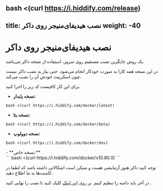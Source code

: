 bash <(curl https://i.hiddify.com/release)
---
title: نصب هیدیفای‌منیجر روی داکر
weight: -40
---


# نصب هیدیفای‌منیجر روی داکر

یک روش جایگزین نصب مستقیم روی سرور، استفاده از نسخه داکر می‌باشد.

در این نسخه همه کارا به صورت خودکار انجام می‌شود. حتی نیاز به نصب داکر نیست چون اسکریپت خودش آن را نصب می‌کند.

برای این کار کافیست کد زیر را اجرا کنید.



- **نسخه پایدار:**
  <div dir="ltr">
```
bash <(curl https://i.hiddify.com/docker/latest)
```
</div>


- **نسخه بتا:**
  <div dir="ltr">
```
bash <(curl https://i.hiddify.com/docker/beta)
```
</div>


- **نسخه دوولوپ:**
  <div dir="ltr">
```
bash <(curl https://i.hiddify.com/docker/dev)
```
</div>
- **نسخه خاص:**

<div dir="ltr">
```
bash <(curl https://i.hiddify.com/docker/v10.80.0)
```
</div>

توجه کنید داکر هنوز آزمایشی هست و ممکن است اشکالاتی داشته باشد که لطفا در کامنت‌ها به ما اطلاع دهید.


در آخر باید دامنه را تنظیم کنیم. بر روی [این لینک](/fa/manager/installation-and-setup/Guide-for-setting-up-the-domain-and-finalizing-the-installation/) کلیک کنید تا نصب را نهایی کنید .

